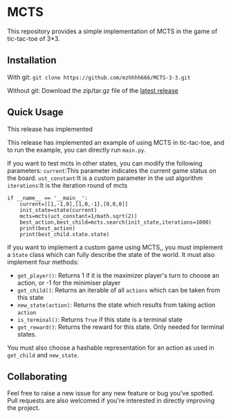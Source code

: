 # MCTS

This repository provides a simple implementation of MCTS in the game of tic-tac-toe of 3*3.

## Installation

With git: `git clone https://github.com/mzhhhh666/MCTS-3-3.git`

Without git: Download the zip/tar.gz file of the [latest release]([mzhhhh666/MCTS-3-3](https://github.com/mzhhhh666/MCTS-3-3))

## Quick Usage

This release has implemented

This release has implemented an example of using MCTS in tic-tac-toe, and to run the example, you can directly run `main.py`.

If you want to test mcts in other states, you can modify the following parameters:
`current`:This parameter indicates the current game status on the board.
`ust_constant`:It is a custom parameter in the ust algorithm
`iterations`:It is the iteration round of mcts

```
if __name__ == '__main__':
    current=[[1,-1,0],[1,0,-1],[0,0,0]]
    init_state=state(current)
    mcts=mcts(uct_constant=1/math.sqrt(2))
    best_action,best_child=mcts.search(init_state,iterations=1000)
    print(best_action)
    print(best_child.state.state)
```

If you want to implement a custom game using MCTS,, you must implement a `State` class which can fully describe the state of the world.  It must also implement four methods:

- `get_player()`: Returns 1 if it is the maximizer player's turn to choose an action, or -1 for the minimiser player
- `get_child()`: Returns an iterable of all `actions` which can be taken from this state
- `new_state(action)`: Returns the state which results from taking action `action`
- `is_terminal()`: Returns `True` if this state is a terminal state
- `get_reward()`: Returns the reward for this state.  Only needed for terminal states.

You must also choose a hashable representation for an action as used in `get_child` and `new_state`.  

## Collaborating

Feel free to raise a new issue for any new feature or bug you've spotted. Pull requests are also welcomed if you're interested in directly improving the project.
